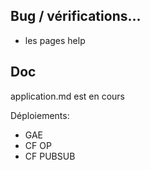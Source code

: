 ## Bug / vérifications...
- les pages help

## Doc
application.md est en cours

Déploiements:
- GAE
- CF OP
- CF PUBSUB
